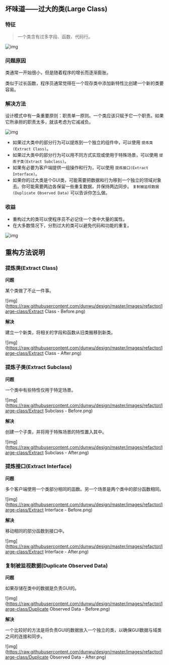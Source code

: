 ## 坏味道——过大的类(Large Class)

### 特征

> 一个类含有过多字段、函数、代码行。

![img](https://raw.githubusercontent.com/dunwu/design/master/images/refactor/large-class/large-class-1.png)

### 问题原因

类通常一开始很小，但是随着程序的增长而逐渐膨胀。

类似于过长函数，程序员通常觉得在一个现存类中添加新特性比创建一个新的类要容易。

### 解决方法

设计模式中有一条重要原则：职责单一原则。一个类应该只赋予它一个职责。如果它所承担的职责太多，就该考虑为它减减负。

![img](https://raw.githubusercontent.com/dunwu/design/master/images/refactor/large-class/large-class-2.png)

- 如果过大类中的部分行为可以提炼到一个独立的组件中，可以使用 `提炼类(Extract Class)`。
- 如果过大类中的部分行为可以用不同方式实现或使用于特殊场景，可以使用 `提炼子类(Extract Subclass)`。
- 如果有必要为客户端提供一组操作和行为，可以使用 `提炼接口(Extract Interface)`。
- 如果你的过大类是个GUI类，可能需要把数据和行为移到一个独立的领域对象去。你可能需要两边各保留一些重复数据，并保持两边同步。 `复制被监视数据(Duplicate Observed Data)` 可以告诉你怎么做。

### 收益

- 重构过大的类可以使程序员不必记住一个类中大量的属性。
- 在大多数情况下，分割过大的类可以避免代码和功能的重复。

![img](https://raw.githubusercontent.com/dunwu/design/master/images/refactor/large-class/large-class-3.png)

## 重构方法说明

### 提炼类(Extract Class)

**问题**

某个类做了不止一件事。

![img](https://raw.githubusercontent.com/dunwu/design/master/images/refactor/large-class/Extract Class - Before.png)

**解决**

建立一个新类，将相关的字段和函数从旧类搬移到新类。

![img](https://raw.githubusercontent.com/dunwu/design/master/images/refactor/large-class/Extract Class - After.png)

### 提炼子类(Extract Subclass)

**问题**

一个类中有些特性仅用于特定场景。

![img](https://raw.githubusercontent.com/dunwu/design/master/images/refactor/large-class/Extract Subclass - Before.png)

**解决**

创建一个子类，并将用于特殊场景的特性置入其中。

![img](https://raw.githubusercontent.com/dunwu/design/master/images/refactor/large-class/Extract Subclass - After.png)

### 提炼接口(Extract Interface)

**问题**

多个客户端使用一个类部分相同的函数。另一个场景是两个类中的部分函数相同。

![img](https://raw.githubusercontent.com/dunwu/design/master/images/refactor/large-class/Extract Interface - Before.png)

**解决**

移动相同的部分函数到接口中。

![img](https://raw.githubusercontent.com/dunwu/design/master/images/refactor/large-class/Extract Interface - After.png)

### 复制被监视数据(Duplicate Observed Data) 

**问题**

如果存储在类中的数据是负责GUI的。

![img](https://raw.githubusercontent.com/dunwu/design/master/images/refactor/large-class/Duplicate Observed Data - Before.png)

**解决**

一个比较好的方法是将负责GUI的数据放入一个独立的类，以确保GUI数据与域类之间的连接和同步。

![img](https://raw.githubusercontent.com/dunwu/design/master/images/refactor/large-class/Duplicate Observed Data - After.png)
